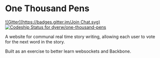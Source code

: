 One Thousand Pens
=================
[![Gitter](https://badges.gitter.im/Join Chat.svg)](https://gitter.im/dyerw/one-thousand-pens?utm_source=badge&utm_medium=badge&utm_campaign=pr-badge&utm_content=badge)
[ ![Codeship Status for dyerw/one-thousand-pens](https://www.codeship.io/projects/231bba10-f42c-0131-409e-7ed83cc3b0d4/status?branch=master)](https://www.codeship.io/projects/28057)

A website for communal real time story writing, allowing each user to vote for the next word in the story.


Built as an exercise to better learn websockets and Backbone.
